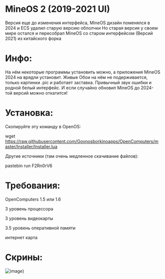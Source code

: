 # MineOS 2 (2019-2021 UI)

Версия еще до изменения интерфейса, MineOS дизайн поменялся в 2024 и ECS удалил старую версию облолчки
Но старая версия у своем мире остался и пересобрал MineOS со старом интерфейсом (Версий 2021) из китайского форка

# Инфо:

На нём некоторые программы установить можно, а приложения MineOS 2024 на врядли установит.
Живые Обои на нём не подерживается, только картинки .pic и работает заставка.
Привычный звук ошибки и родной белый интерфейс.
И если случайно обновил MineOS до 2024-той версий можно откатится!

# Установка:
Скопируйте эту команду в OpenOS: 

 
wget https://raw.githubusercontent.com/Govnosborkinoapps/OpenComputers/master/Installer/Installer.lua

Другие источники (там очень медленное скачивание файлов):

pastebin run F2Rn0rV6

# Требования: 

OpenComputers 1.5 или 1.6

3 уровень процессора

3 уровень видеокарты

3.5 уровень оперативной памяти

интернет карта
# Скрины:

![image]([https://i.imgur.com/Ki5bX0I.gif))
